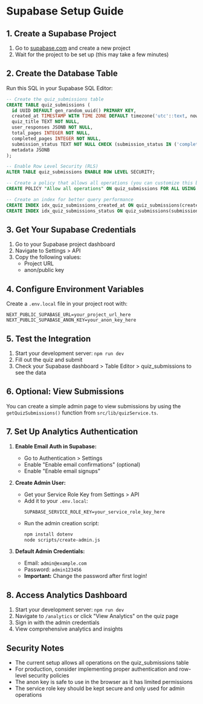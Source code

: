 # Supabase Setup Guide

## 1. Create a Supabase Project

1. Go to [supabase.com](https://supabase.com) and create a new project
2. Wait for the project to be set up (this may take a few minutes)

## 2. Create the Database Table

Run this SQL in your Supabase SQL Editor:

```sql
-- Create the quiz_submissions table
CREATE TABLE quiz_submissions (
  id UUID DEFAULT gen_random_uuid() PRIMARY KEY,
  created_at TIMESTAMP WITH TIME ZONE DEFAULT timezone('utc'::text, now()) NOT NULL,
  quiz_title TEXT NOT NULL,
  user_responses JSONB NOT NULL,
  total_pages INTEGER NOT NULL,
  completed_pages INTEGER NOT NULL,
  submission_status TEXT NOT NULL CHECK (submission_status IN ('completed', 'partial')),
  metadata JSONB
);

-- Enable Row Level Security (RLS)
ALTER TABLE quiz_submissions ENABLE ROW LEVEL SECURITY;

-- Create a policy that allows all operations (you can customize this based on your needs)
CREATE POLICY "Allow all operations" ON quiz_submissions FOR ALL USING (true);

-- Create an index for better query performance
CREATE INDEX idx_quiz_submissions_created_at ON quiz_submissions(created_at DESC);
CREATE INDEX idx_quiz_submissions_status ON quiz_submissions(submission_status);
```

## 3. Get Your Supabase Credentials

1. Go to your Supabase project dashboard
2. Navigate to Settings > API
3. Copy the following values:
   - Project URL
   - anon/public key

## 4. Configure Environment Variables

Create a `.env.local` file in your project root with:

```
NEXT_PUBLIC_SUPABASE_URL=your_project_url_here
NEXT_PUBLIC_SUPABASE_ANON_KEY=your_anon_key_here
```

## 5. Test the Integration

1. Start your development server: `npm run dev`
2. Fill out the quiz and submit
3. Check your Supabase dashboard > Table Editor > quiz_submissions to see the data

## 6. Optional: View Submissions

You can create a simple admin page to view submissions by using the `getQuizSubmissions()` function from `src/lib/quizService.ts`.

## 7. Set Up Analytics Authentication

1. **Enable Email Auth in Supabase:**
   - Go to Authentication > Settings
   - Enable "Enable email confirmations" (optional)
   - Enable "Enable email signups"

2. **Create Admin User:**
   - Get your Service Role Key from Settings > API
   - Add it to your `.env.local`:
     ```
     SUPABASE_SERVICE_ROLE_KEY=your_service_role_key_here
     ```
   - Run the admin creation script:
     ```bash
     npm install dotenv
     node scripts/create-admin.js
     ```

3. **Default Admin Credentials:**
   - Email: `admin@example.com`
   - Password: `admin123456`
   - **Important:** Change the password after first login!

## 8. Access Analytics Dashboard

1. Start your development server: `npm run dev`
2. Navigate to `/analytics` or click "View Analytics" on the quiz page
3. Sign in with the admin credentials
4. View comprehensive analytics and insights

## Security Notes

- The current setup allows all operations on the quiz_submissions table
- For production, consider implementing proper authentication and row-level security policies
- The anon key is safe to use in the browser as it has limited permissions
- The service role key should be kept secure and only used for admin operations 